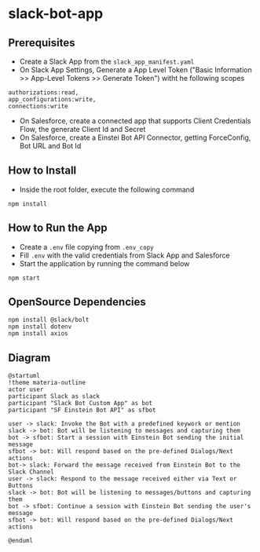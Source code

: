 # slack-bot-app

## Prerequisites
* Create a Slack App from the `slack_app_manifest.yaml`
* On Slack App Settings, Generate a App Level Token ("Basic Information >> App-Level Tokens >> Generate Token") witht he following scopes
```
authorizations:read, 
app_configurations:write,
connections:write
``` 
* On Salesforce, create a connected app that supports Client Credentials Flow, the generate Client Id and Secret
* On Salesforce, create a Einstei Bot API Connector, getting ForceConfig, Bot URL and Bot Id

## How to Install
* Inside the root folder, execute the following command
```
npm install
```
## How to Run the App
* Create a `.env` file copying from `.env_copy`
* Fill `.env` with the valid credentials from Slack App and Salesforce
* Start the application by running the command below
```
npm start
```

## OpenSource Dependencies
```
npm install @slack/bolt
npm install dotenv
npm install axios
```

## Diagram
```
@startuml
!theme materia-outline
actor user
participant Slack as slack
participant "Slack Bot Custom App" as bot
participant "SF Einstein Bot API" as sfbot

user -> slack: Invoke the Bot with a predefined keywork or mention
slack -> bot: Bot will be listening to messages and capturing them
bot -> sfbot: Start a session with Einstein Bot sending the initial message
sfbot -> bot: Will respond based on the pre-defined Dialogs/Next actions
bot-> slack: Forward the message received from Einstein Bot to the Slack Channel
user -> slack: Respond to the message received either via Text or Buttons
slack -> bot: Bot will be listening to messages/buttons and capturing them
bot -> sfbot: Continue a session with Einstein Bot sending the user's message
sfbot -> bot: Will respond based on the pre-defined Dialogs/Next actions

@enduml
```